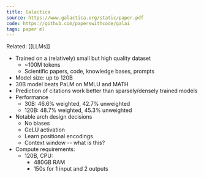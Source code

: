 ```yaml
---
title: Galactica
source: https://www.galactica.org/static/paper.pdf
code: https://github.com/paperswithcode/galai
tags: paper ml
---
```


Related: [[LLMs]]

- Trained on a (relatively) small but high quality dataset
	- ~100M tokens
	- Scientific papers, code, knowledge bases, prompts
- Model size: up to 120B
- 30B model beats PaLM on MMLU and MATH
- Prediction of citations work better than sparsely/densely trained models
- Performance
	- 30B: 46.6% weighted, 42.7% unweighted
	- 120B: 48.7% weighted, 45.3% unweighted
- Notable arch design decisions
	- No biases
	- GeLU activation
	- Learn positional encodings
	- Context window -- what is this?
- Compute requirements:
	- 120B, CPU:
		- 480GB RAM
		- 150s for 1 input and 2 outputs